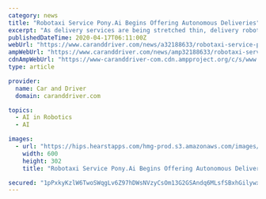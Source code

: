 ```yaml
---
category: news
title: "Robotaxi Service Pony.Ai Begins Offering Autonomous Deliveries"
excerpt: "As delivery services are being stretched thin, delivery robot and robotaxi companies are looking to pick up the slack. First NAVYA repurposed its self-driving shuttles to deliver COVID-19 tests to the Mayo Clinic in Florida, and now Pony.ai is transforming 10 of its Hyundai Kona Electrics as delivery vehicles. Chinese robotaxi startup Pony.ai ..."
publishedDateTime: 2020-04-17T06:11:00Z
webUrl: "https://www.caranddriver.com/news/a32188633/robotaxi-service-ponyai-autonomous-deliveries/"
ampWebUrl: "https://www.caranddriver.com/news/amp32188633/robotaxi-service-ponyai-autonomous-deliveries/"
cdnAmpWebUrl: "https://www-caranddriver-com.cdn.ampproject.org/c/s/www.caranddriver.com/news/amp32188633/robotaxi-service-ponyai-autonomous-deliveries/"
type: article

provider:
  name: Car and Driver
  domain: caranddriver.com

topics:
  - AI in Robotics
  - AI

images:
  - url: "https://hips.hearstapps.com/hmg-prod.s3.amazonaws.com/images/pony-ai-yamibuy-delivery-service-jpg-1587143386.jpg?crop=1.00xw:0.754xh;0,0.236xh&resize=1200:*"
    width: 600
    height: 302
    title: "Robotaxi Service Pony.Ai Begins Offering Autonomous Deliveries"

secured: "1pPxkyKzlW6TwoSWqgLv6Z97hDWsNVzyCsOm13G2GSAndq6MLsfSBxhGilywxtB7PyxPk9QEsgfvv1bMOU8XMT+DjcZJN9SS73VWD2yu97unqFlH3/+xQ6vu29HX9w2DOBPk5HTeA2HB65uIvct6hB0rvreoZKU/ex2Q+3S69gl29pXPSkhbA0SoIQjZJHj0sTq0D5Jlt24UCoRjnmnEBb2FvIksFFPLwZ+IWpR7VSQy2RpWt8mxWRAmqBejTo8vIsnYeJnVz9oLHS51va+KZF9zCsFCnZItMEM9Z5wHaawBORZCkjYDTITwNUawmIXs8Cp1kXUeviY2ndb+rJuBqirg6jOHFHPC68z7vNE5E5hVF0Sffemgx3t6j+vTHnIU1zGRG9pgZEhVCEcM6BSm8kilv8bxI75pVxUydk9Ts4oj1+45NSawn3p0QK08qJ97GRwYsqtWFAk2qs33pqsXCBnuD2CvHyZATTDzV/wUkTI=;WPdQr10R/bCX+verC3Yhng=="
---
```



